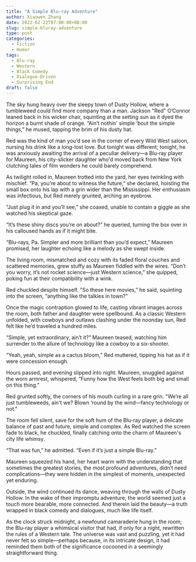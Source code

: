 ```yaml
---
title: "A Simple Blu-ray Adventure"
author: Xiaowen Zhang
date: 2022-02-22T07:00:00+08:00
slug: simple-bluray-adventure
type: post
categories:
  - Fiction
  - Humor
tags:
  - Blu-ray
  - Western
  - Black Comedy
  - Dialogue-Driven
  - Surprising End
draft: false
---
```


The sky hung heavy over the sleepy town of Dusty Hollow, where a tumbleweed could find more company than a man. Jackson "Red" O’Connor leaned back in his wicker chair, squinting at the setting sun as it dyed the horizon a burnt shade of orange. “Ain’t nothin' simple ‘bout the simple things,” he mused, tapping the brim of his dusty hat.

Red was the kind of man you’d see in the corner of every Wild West saloon, nursing his drink like a long-lost love. But tonight was different; tonight, he was anxiously awaiting the arrival of a peculiar delivery—a Blu-ray player for Maureen, his city-slicker daughter who'd moved back from New York clutching tales of film wonders he could barely comprehend.

As twilight rolled in, Maureen trotted into the yard, her eyes twinkling with mischief. “Pa, you’re about to witness the future,” she declared, hoisting the small box onto his lap with a grin wider than the Mississippi. Her enthusiasm was infectious, but Red merely grunted, arching an eyebrow.

“Just plug it in and you’ll see,” she coaxed, unable to contain a giggle as she watched his skeptical gaze.

“It’s these shiny discs you’re on about?” he queried, turning the box over in his calloused hands as if it might bite.

“Blu-rays, Pa. Simpler and more brilliant than you’d expect,” Maureen promised, her laughter echoing like a melody as she swept inside.

The living room, mismatched and cozy with its faded floral couches and scattered memories, grew stuffy as Maureen fiddled with the wires. “Don’t you worry, it’s not rocket science—just Western science,” she quipped, poking fun at their compatibility with a wink.

Red chuckled despite himself. "So these here movies,” he said, squinting into the screen, “anything like the talkies in town?”

Once the magic contraption glowed to life, casting vibrant images across the room, both father and daughter were spellbound. As a classic Western unfolded, with cowboys and outlaws clashing under the noonday sun, Red felt like he’d traveled a hundred miles.

“Simple, yet extraordinary, ain’t it?” Maureen teased, watching him surrender to the allure of technology like a cowboy to a six-shooter.

“Yeah, yeah, simple as a cactus bloom,” Red muttered, tipping his hat as if it were concession enough.

Hours passed, and evening slipped into night. Maureen, snuggled against the worn armrest, whispered, “Funny how the West feels both big and small on this thing.”

Red grunted softly, the corners of his mouth curling in a rare grin. "We’re all just tumbleweeds, ain't we? Blown ‘round by the wind—fancy technology or not."

The room fell silent, save for the soft hum of the Blu-ray player, a delicate balance of past and future, simple and complex. As Red watched the screen fade to black, he chuckled, finally catching onto the charm of Maureen's city life whimsy.

“That was fun,” he admitted. “Even if it’s just a simple Blu-ray.”

Maureen squeezed his hand, her heart warm with the understanding that sometimes the greatest stories, the most profound adventures, didn’t need complications—they were hidden in the simplest of moments, unexpected yet enduring.

Outside, the wind continued its dance, weaving through the walls of Dusty Hollow. In the wake of their impromptu adventure, the world seemed just a touch more bearable, more connected. And therein laid the beauty—a truth wrapped in black comedy and dialogues, much like life itself.

As the clock struck midnight, a newfound camaraderie hung in the room; the Blu-ray player a whimsical visitor that had, if only for a night, rewritten the rules of a Western tale. The universe was vast and puzzling, yet it had never felt so simple—perhaps because, in its intricate design, it had reminded them both of the significance cocooned in a seemingly straightforward thing.